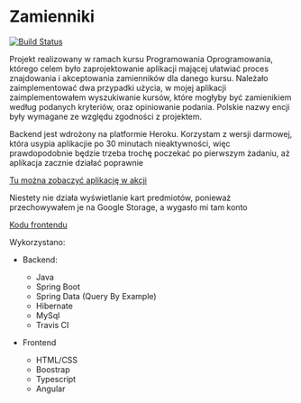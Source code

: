 # Zamienniki

[![Build Status](https://travis-ci.org/pWydmuch/zamienniki.svg?branch=master)](https://travis-ci.org/pWydmuch/zamienniki)

Projekt realizowany w ramach kursu Programowania Oprogramowania, którego celem było zaprojektowanie aplikacji mającej ułatwiać proces znajdowania i akceptowania zamienników dla danego kursu.
Należało zaimplementować dwa przypadki użycia, w mojej aplikacji zaimplementowałem wyszukiwanie kursów, które mogłyby być zamienikiem według podanych kryteriów, oraz opiniowanie podania.
Polskie nazwy encji były wymagane ze względu zgodności z projektem.

Backend jest wdrożony na platformie Heroku. Korzystam z wersji darmowej, która usypia aplikacjie po 30 minutach nieaktywności, więc prawdopodobnie będzie trzeba trochę poczekać po pierwszym żadaniu, aż aplikacja zacznie działać poprawnie

[Tu można zobaczyć aplikację w akcji](http://zamienniki2.surge.sh/)

Niestety nie działa wyświetlanie kart predmiotów, ponieważ przechowywałem je na Google Storage, a wygasło mi tam konto

[Kodu frontendu](https://github.com/pWydmuch/zamienniki-frontend)

Wykorzystano:
* Backend:
    * Java
    * Spring Boot
    * Spring Data (Query By Example)
    * Hibernate
    * MySql
    * Travis CI
    
* Frontend
    * HTML/CSS
    * Boostrap
    * Typescript
    * Angular    
